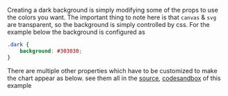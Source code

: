 Creating a dark background is simply modifying some of the props to use the colors you want. The important thing to note here is that `canvas` & `svg` are transparent, so the background is simply controlled by css. For the example below the background is configured as

```css
.dark {
    background: #303030;
}
```

There are multiple other properties which have to be customized to make the chart appear as below. see them all in the [source](https://github.com/rrag/whalestats-stockcharts/blob/master/docs/lib/charts/CandleStickChartWithDarkTheme.js), [codesandbox](https://codesandbox.io/s/github/rrag/whalestats-stockcharts-examples2/tree/master/examples/CandleStickChartWithDarkTheme) of this example
